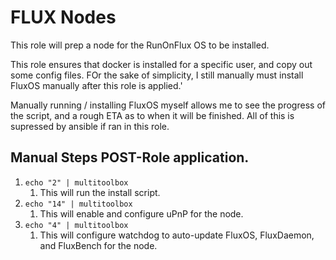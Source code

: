 # FLUX Nodes

This role will prep a node for the RunOnFlux OS to be installed.

This role ensures that docker is installed for a specific user, and copy out some config files. FOr the sake of simplicity, I still manually must install FluxOS manually after this role is applied.'

Manually running / installing FluxOS myself allows me to see the progress of the script, and a rough ETA as to when it will be finished. All of this is supressed by ansible if ran in this role.

## Manual Steps POST-Role application.

1. `echo "2" | multitoolbox`
   1. This will run the install script.
2. `echo "14" | multitoolbox`
   1. This will enable and configure uPnP for the node.
3. `echo "4" | multitoolbox`
   1. This will configure watchdog to auto-update FluxOS, FluxDaemon, and FluxBench for the node.

